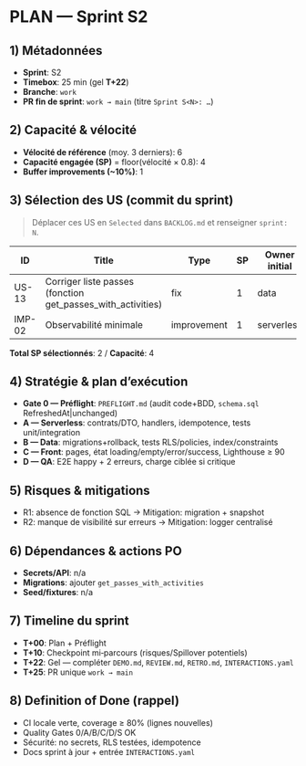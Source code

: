 # PLAN — Sprint S2

## 1) Métadonnées

- **Sprint**: S2
- **Timebox**: 25 min (gel **T+22**)
- **Branche**: `work`
- **PR fin de sprint**: `work → main` (titre `Sprint S<N>: …`)

## 2) Capacité & vélocité

- **Vélocité de référence** (moy. 3 derniers): 6
- **Capacité engagée (SP)** = floor(vélocité × 0.8): 4
- **Buffer improvements (\~10%)**: 1

## 3) Sélection des US (commit du sprint)

> Déplacer ces US en `Selected` dans `BACKLOG.md` et renseigner `sprint: N`.

| ID     | Title                                                       | Type        | SP  | Owner initial | Notes                  |
| ------ | ----------------------------------------------------------- | ----------- | --- | ------------- | ---------------------- |
| US-13  | Corriger liste passes (fonction get_passes_with_activities) | fix         | 1   | data          | fonction SQL manquante |
| IMP-02 | Observabilité minimale                                      | improvement | 1   | serverless    | logger basique         |

**Total SP sélectionnés**: 2 / **Capacité**: 4

## 4) Stratégie & plan d’exécution

- **Gate 0 — Préflight**: `PREFLIGHT.md` (audit code+BDD, `schema.sql` RefreshedAt|unchanged)
- **A — Serverless**: contrats/DTO, handlers, idempotence, tests unit/integration
- **B — Data**: migrations+rollback, tests RLS/policies, index/constraints
- **C — Front**: pages, état loading/empty/error/success, Lighthouse ≥ 90
- **D — QA**: E2E happy + 2 erreurs, charge ciblée si critique

## 5) Risques & mitigations

- R1: absence de fonction SQL → Mitigation: migration + snapshot
- R2: manque de visibilité sur erreurs → Mitigation: logger centralisé

## 6) Dépendances & actions PO

- **Secrets/API**: n/a
- **Migrations**: ajouter `get_passes_with_activities`
- **Seed/fixtures**: n/a

## 7) Timeline du sprint

- **T+00**: Plan + Préflight
- **T+10**: Checkpoint mi‑parcours (risques/Spillover potentiels)
- **T+22**: Gel — compléter `DEMO.md`, `REVIEW.md`, `RETRO.md`, `INTERACTIONS.yaml`
- **T+25**: PR unique `work → main`

## 8) Definition of Done (rappel)

- CI locale verte, coverage ≥ 80% (lignes nouvelles)
- Quality Gates 0/A/B/C/D/S OK
- Sécurité: no secrets, RLS testées, idempotence
- Docs sprint à jour + entrée `INTERACTIONS.yaml`
